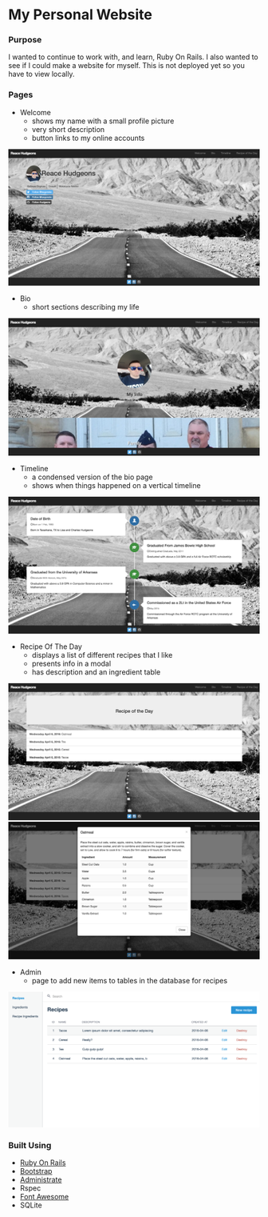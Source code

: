 # My Personal Website

### Purpose
I wanted to continue to work with, and learn, Ruby On Rails. I also wanted to see if I could make a website for myself. This is not deployed yet so you have to view locally.

### Pages
* Welcome
  * shows my name with a small profile picture
  * very short description
  * button links to my online accounts

![alt text](Screenshots/Welcome.png "Welcome Page")

* Bio
  * short sections describing my life

![alt text](Screenshots/Bio.png "Bio Page")

* Timeline
  * a condensed version of the bio page
  * shows when things happened on a vertical timeline

![alt text](Screenshots/Timeline.png "Timeline Page")

* Recipe Of The Day
  * displays a list of different recipes that I like
  * presents info in a modal
  * has description and an ingredient table

![alt text](Screenshots/RecipeList.png "Listing All Recipes")
![alt text](Screenshots/SingleRecipe.png "Recipe Modal")

* Admin
  * page to add new items to tables in the database for recipes

![alt text](Screenshots/Admin.png "Admin Page")

### Built Using
  * [Ruby On Rails](http://rubyonrails.org/)
  * [Bootstrap](http://getbootstrap.com/)
  * [Administrate](https://github.com/thoughtbot/administrate)
  * Rspec
  * [Font Awesome](http://fortawesome.github.io/Font-Awesome/icons/#brand)
  * SQLite